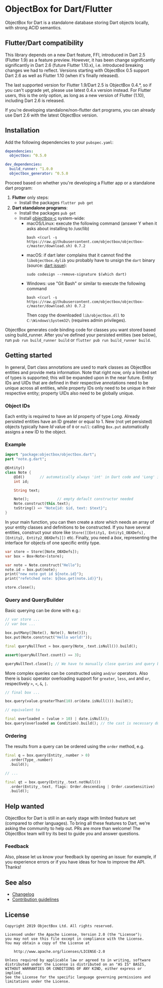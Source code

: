ObjectBox for Dart/Flutter
==========================
ObjectBox for Dart is a standalone database storing Dart objects locally, with strong ACID semantics.

Flutter/Dart compatibility
--------------------------
This library depends on a new Dart feature, FFI, introduced in Dart 2.5 (Flutter 1.9) as a feature preview. 
However, it has been change significantly significantly in Dart 2.6 (future Flutter 1.10.x), i.e. introduced breaking changes we had to reflect.
Versions starting with ObjectBox 0.5 support Dart 2.6 as well as Flutter 1.10 (when it's finally released).

The last supported version for Flutter 1.9/Dart 2.5 is ObjectBox 0.4.*, so if you can't upgrade yet, please use latest 0.4.x version instead.
For Flutter users, this is the only option, as long as a new version of Flutter (1.10), including Dart 2.6 is released.

If you're developing standalone/non-flutter dart programs, you can already use Dart 2.6 with the latest ObjectBox version.

Installation
------------
Add the following dependencies to your `pubspec.yaml`:
```yaml
dependencies:
  objectbox: ^0.5.0

dev_dependencies:
  build_runner: ^1.0.0
  objectbox_generator: ^0.5.0
```

Proceed based on whether you're developing a Flutter app or a standalone dart program:
1. **Flutter** only steps:
    * Install the packages `flutter pub get`
1. **Dart standalone programs**:
    * Install the packages `pub get`
    * Install [objectbox-c](https://github.com/objectbox/objectbox-c) system-wide:
       * macOS/Linux: execute the following command (answer Y when it asks about installing to /usr/lib) 
            ```shell script
            bash <(curl -s https://raw.githubusercontent.com/objectbox/objectbox-c/master/download.sh) 0.7.2
            ```
       * macOS: if dart later complains that it cannot find the `libobjectbox.dylib` you probably have to unsign the 
         `dart` binary (source: [dart issue](https://github.com/dart-lang/sdk/issues/38314#issuecomment-534102841)):
            ```shell script
            sudo codesign --remove-signature $(which dart)
            ```
       * Windows: use "Git Bash" or similar to execute the following command 
            ```shell script
            bash <(curl -s https://raw.githubusercontent.com/objectbox/objectbox-c/master/download.sh) 0.7.2
            ```
            Then copy the downloaded `lib/objectbox.dll` to `C:\Windows\System32\` (requires admin privileges).

ObjectBox generates code binding code for classes you want stored based using build_runner.
After you've defined your persisted entities (see below), run `pub run build_runner build` or `flutter pub run build_runner build`.

Getting started
----------------
In general, Dart class annotations are used to mark classes as ObjectBox entities and provide meta information.
Note that right now, only a limited set of types is supported; this will be expanded upon in the near future.
Entity IDs and UIDs that are defined in their respective annotations need to be unique across all entities, while 
property IDs only need to be unique in their respective entity; property UIDs also need to be globally unique.

### Object IDs

Each entity is required to have an _Id_ property of type _Long_.
Already persisted entities have an ID greater or equal to 1.
New (not yet persisted) objects typically have _Id_ value of `0` or `null`: calling `Box.put` automatically assigns a new ID to the object.

### Example

```dart
import "package:objectbox/objectbox.dart";
part "note.g.dart";

@Entity()
class Note {
    @Id()       // automatically always 'int' in Dart code and 'Long' in ObjectBox
    int id;

    String text;

    Note();             // empty default constructor needed
    Note.construct(this.text);
    toString() => "Note{id: $id, text: $text}";
}
```

In your main function, you can then create a _store_ which needs an array of your entity classes and definitions to be constructed. If you have several entities, construct your store like `Store([[Entity1, Entity1_OBXDefs], [Entity2, Entity2_OBXDefs]])` etc.
Finally, you need a _box_, representing the interface for objects of one specific entity type.

```dart
var store = Store([Note_OBXDefs]);
var box = Box<Note>(store);

var note = Note.construct("Hello");
note.id = box.put(note);
print("new note got id ${note.id}");
print("refetched note: ${box.get(note.id)}");

store.close();
```

### Query and QueryBuilder

Basic querying can be done with e.g.:

```dart
// var store ...
// var box ...

box.putMany([Note(), Note(), Note()]);
box.put(Note.construct("Hello world!"));

final queryNullText = box.query(Note_.text.isNull()).build();

assert(queryNullText.count() == 3);

queryNullText.close(); // We have to manually close queries and query builders.
```

More complex queries can be constructed using `and/or` operators.
Also there is basic operator overloading support for `greater`, `less`, `and` and `or`,
respectively `>`, `<`, `&`, `|`.

```dart
// final box ...

box.query(value.greaterThan(10).or(date.isNull())).build();

// equivalent to

final overloaded = (value > 10) | date.isNull();
box.query(overloaded as Condition).build(); // the cast is necessary due to the type analyzer
```

### Ordering

The results from a query can be ordered using the `order` method, e.g.

```dart
final q = box.query(Entity_.number > 0)
  .order(Type_.number)
  .build();

// ...

final qt = box.query(Entity_.text.notNull())
  .order(Entity_.text, flags: Order.descending | Order.caseSensitive)
  .build();
```

Help wanted
-----------
ObjectBox for Dart is still in an early stage with limited feature set (compared to other languages).
To bring all these features to Dart, we're asking the community to help out. PRs are more than welcome!
The ObjectBox team will try its best to guide you and answer questions. 

### Feedback
Also, please let us know your feedback by opening an issue:
for example, if you experience errors or if you have ideas for how to improve the API.
Thanks!

See also
---------
* [Changelog](CHANGELOG.md)
* [Contribution guidelines](CONTRIBUTING.md)

License
-------
    Copyright 2019 ObjectBox Ltd. All rights reserved.
    
    Licensed under the Apache License, Version 2.0 (the "License");
    you may not use this file except in compliance with the License.
    You may obtain a copy of the License at
    
        http://www.apache.org/licenses/LICENSE-2.0
    
    Unless required by applicable law or agreed to in writing, software
    distributed under the License is distributed on an "AS IS" BASIS,
    WITHOUT WARRANTIES OR CONDITIONS OF ANY KIND, either express or implied.
    See the License for the specific language governing permissions and
    limitations under the License.

